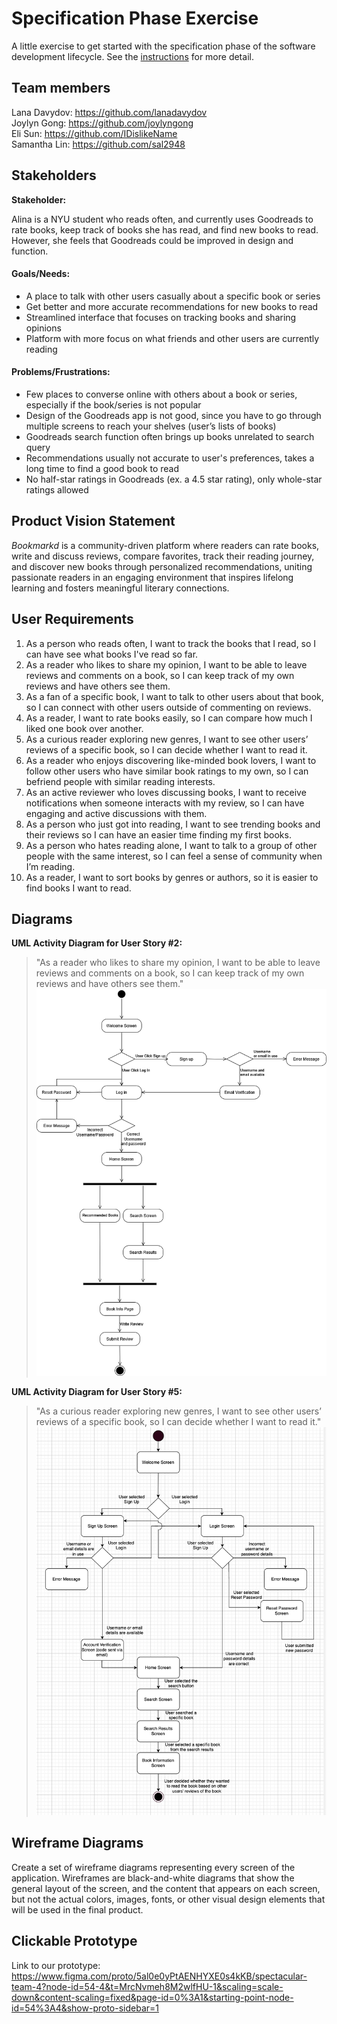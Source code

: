 # Specification Phase Exercise

A little exercise to get started with the specification phase of the software development lifecycle. See the [instructions](instructions.md) for more detail.

## Team members

Lana Davydov: https://github.com/lanadavydov  
Joylyn Gong: https://github.com/joylyngong  
Eli Sun: https://github.com/IDislikeName  
Samantha Lin: https://github.com/sal2948  


## Stakeholders

**Stakeholder:**

Alina is a NYU student who reads often, and currently uses Goodreads to rate books, keep track of books she has read, and find new books to read. However, she feels that Goodreads could be improved in design and function.

#### Goals/Needs:  

- A place to talk with other users casually about a specific book or series 
- Get better and more accurate recommendations for new books to read
- Streamlined interface that focuses on tracking books and sharing opinions
- Platform with more focus on what friends and other users are currently reading

#### Problems/Frustrations:  

- Few places to converse online with others about a book or series, especially if the book/series is not popular
- Design of the Goodreads app is not good, since you have to go through multiple screens to reach your shelves (user’s lists of books) 
- Goodreads search function often brings up books unrelated to search query
- Recommendations usually not accurate to user's preferences, takes a long time to find a good book to read
- No half-star ratings in Goodreads (ex. a 4.5 star rating), only whole-star ratings allowed


## Product Vision Statement

*Bookmarkd* is a community-driven platform where readers can rate books, write and discuss reviews, compare favorites, track their reading journey, and discover new books through personalized recommendations, uniting passionate readers in an engaging environment that inspires lifelong learning and fosters meaningful literary connections.

## User Requirements

1. As a person who reads often, I want to track the books that I read, so I can have see what books I've read so far.
1. As a reader who likes to share my opinion, I want to be able to leave reviews and comments on a book, so I can keep track of my own reviews and have others see them.
1. As a fan of a specific book, I want to talk to other users about that book, so I can connect with other users outside of commenting on reviews.
1. As a reader, I want to rate books easily, so I can compare how much I liked one book over another.
1. As a curious reader exploring new genres, I want to see other users’ reviews of a specific book, so I can decide whether I want to read it.
1. As a reader who enjoys discovering like-minded book lovers, I want to follow other users who have similar book ratings to my own, so I can befriend people with similar reading interests.
1. As an active reviewer who loves discussing books, I want to receive notifications when someone interacts with my review, so I can have engaging and active discussions with them.
1. As a person who just got into reading, I want to see trending books and their reviews so I can have an easier time finding my first books.
1. As a person who hates reading alone, I want to talk to a group of other people with the same interest, so I can feel a sense of community when I’m reading.
1. As a reader, I want to sort books by genres or authors, so it is easier to find books I want to read.



## Diagrams

**UML Activity Diagram for User Story #2:** 
> "As a reader who likes to share my opinion, I want to be able to leave reviews and comments on a book, so I can keep track of my own reviews and have others see them."
![alt text](userstory2uml.png)

**UML Activity Diagram for User Story #5:** 
> "As a curious reader exploring new genres, I want to see other users’ reviews of a specific book, so I can decide whether I want to read it."
![alt text](UserStory5UML.png)



## Wireframe Diagrams
Create a set of wireframe diagrams representing every screen of the application. Wireframes are black-and-white diagrams that show the general layout of the screen, and the content that appears on each screen, but not the actual colors, images, fonts, or other visual design elements that will be used in the final product.

## Clickable Prototype

Link to our prototype: https://www.figma.com/proto/5al0e0yPtAENHYXE0s4kKB/spectacular-team-4?node-id=54-4&t=MrcNvmeh8M2wlfHU-1&scaling=scale-down&content-scaling=fixed&page-id=0%3A1&starting-point-node-id=54%3A4&show-proto-sidebar=1 
